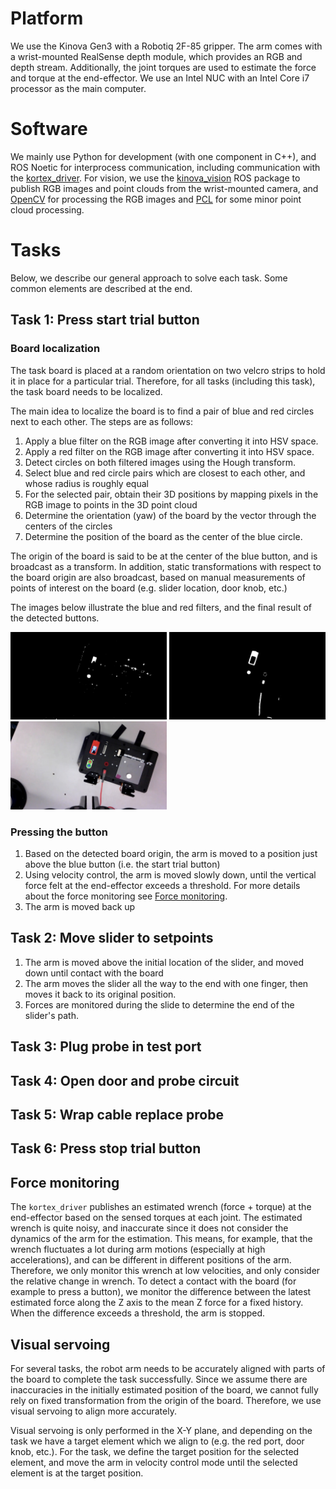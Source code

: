 # Platform
We use the Kinova Gen3 with a Robotiq 2F-85 gripper. The arm comes with a wrist-mounted RealSense depth module, which provides an RGB and depth stream. Additionally, the joint torques are used to estimate the force and torque at the end-effector. We use an Intel NUC with an Intel Core i7 processor as the main computer.

# Software
We mainly use Python for development (with one component in C++), and ROS Noetic for interprocess communication, including communication with the [kortex_driver](https://github.com/Kinovarobotics/ros_kortex). For vision, we use the [kinova_vision](https://github.com/Kinovarobotics/ros_kortex_vision) ROS package to publish RGB images and point clouds from the wrist-mounted camera, and [OpenCV](https://opencv.org/) for processing the RGB images and [PCL](https://pointclouds.org/) for some minor point cloud processing.

# Tasks
Below, we describe our general approach to solve each task. Some common elements are described at the end.
## Task 1: Press start trial button
### Board localization
The task board is placed at a random orientation on two velcro strips to hold it in place for a particular trial. Therefore, for all tasks (including this task), the task board needs to be localized.

The main idea to localize the board is to find a pair of blue and red circles next to each other. The steps are as follows:

1. Apply a blue filter on the RGB image after converting it into HSV space.
2. Apply a red filter on the RGB image after converting it into HSV space.
3. Detect circles on both filtered images using the Hough transform.
4. Select blue and red circle pairs which are closest to each other, and whose radius is roughly equal
5. For the selected pair, obtain their 3D positions by mapping pixels in the RGB image to points in the 3D point cloud
6. Determine the orientation (yaw) of the board by the vector through the centers of the circles
7. Determine the position of the board as the center of the blue circle.

The origin of the board is said to be at the center of the blue button, and is broadcast as a transform. In addition, static transformations with respect to the board origin are also broadcast, based on manual measurements of points of interest on the board (e.g. slider location, door knob, etc.)

The images below illustrate the blue and red filters, and the final result of the detected buttons.

<p float="left">
  <img src="images/button/blue_mask.jpg" width="250" />
  <img src="images/button/red_mask.jpg" width="250" />
  <img src="images/button/result.jpg" width="250" />
</p>

### Pressing the button
1. Based on the detected board origin, the arm is moved to a position just above the blue button (i.e. the start trial button)
2. Using velocity control, the arm is moved slowly down, until the vertical force felt at the end-effector exceeds a threshold. For more details about the force monitoring see [Force monitoring](#force-monitoring).
3. The arm is moved back up

## Task 2: Move slider to setpoints
1. The arm is moved above the initial location of the slider, and moved down until contact with the board
2. The arm moves the slider all the way to the end with one finger, then moves it back to its original position.
3. Forces are monitored during the slide to determine the end of the slider's path.

## Task 3: Plug probe in test port

## Task 4: Open door and probe circuit

## Task 5: Wrap cable replace probe

## Task 6: Press stop trial button


## Force monitoring
The `kortex_driver` publishes an estimated wrench (force + torque) at the end-effector based on the sensed torques at each joint. The estimated wrench is quite noisy, and inaccurate since it does not consider the dynamics of the arm for the estimation. This means, for example, that the wrench fluctuates a lot during arm motions (especially at high accelerations), and can be different in different positions of the arm. Therefore, we only monitor this wrench at low velocities, and only consider the relative change in wrench. To detect a contact with the board (for example to press a button), we monitor the difference between the latest estimated force along the Z axis to the mean Z force for a fixed history. When the difference exceeds a threshold, the arm is stopped.

## Visual servoing
For several tasks, the robot arm needs to be accurately aligned with parts of the board to complete the task successfully. Since we assume there are inaccuracies in the initially estimated position of the board, we cannot fully rely on fixed transformation from the origin of the board. Therefore, we use visual servoing to align more accurately.

Visual servoing is only performed in the X-Y plane, and depending on the task we have a target element which we align to (e.g. the red port, door knob, etc.). For the task, we define the target position for the selected element, and move the arm in velocity control mode until the selected element is at the target position.
